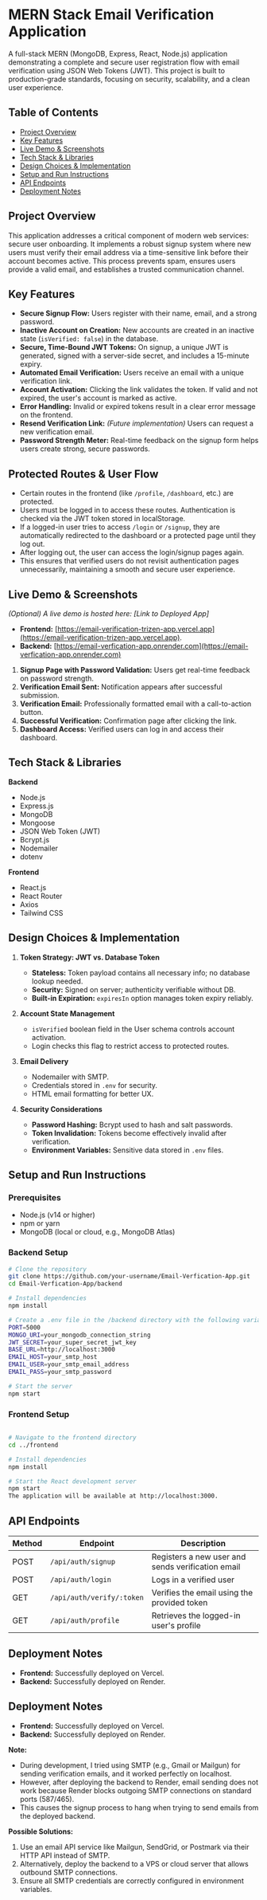 # MERN Stack Email Verification Application

A full-stack MERN (MongoDB, Express, React, Node.js) application demonstrating a complete and secure user registration flow with email verification using JSON Web Tokens (JWT). This project is built to production-grade standards, focusing on security, scalability, and a clean user experience.

## Table of Contents
- [Project Overview](#project-overview)
- [Key Features](#key-features)
- [Live Demo & Screenshots](#live-demo--screenshots)
- [Tech Stack & Libraries](#tech-stack--libraries)
- [Design Choices & Implementation](#design-choices--implementation)
- [Setup and Run Instructions](#setup-and-run-instructions)
- [API Endpoints](#api-endpoints)
- [Deployment Notes](#deployment-notes)

## Project Overview
This application addresses a critical component of modern web services: secure user onboarding. It implements a robust signup system where new users must verify their email address via a time-sensitive link before their account becomes active. This process prevents spam, ensures users provide a valid email, and establishes a trusted communication channel.

## Key Features
- **Secure Signup Flow:** Users register with their name, email, and a strong password.
- **Inactive Account on Creation:** New accounts are created in an inactive state (`isVerified: false`) in the database.
- **Secure, Time-Bound JWT Tokens:** On signup, a unique JWT is generated, signed with a server-side secret, and includes a 15-minute expiry.
- **Automated Email Verification:** Users receive an email with a unique verification link.
- **Account Activation:** Clicking the link validates the token. If valid and not expired, the user's account is marked as active.
- **Error Handling:** Invalid or expired tokens result in a clear error message on the frontend.
- **Resend Verification Link:** *(Future implementation)* Users can request a new verification email.
- **Password Strength Meter:** Real-time feedback on the signup form helps users create strong, secure passwords.

## Protected Routes & User Flow

- Certain routes in the frontend (like `/profile`, `/dashboard`, etc.) are protected.  
- Users must be logged in to access these routes. Authentication is checked via the JWT token stored in localStorage.  
- If a logged-in user tries to access `/login` or `/signup`, they are automatically redirected to the dashboard or a protected page until they log out.  
- After logging out, the user can access the login/signup pages again.  
- This ensures that verified users do not revisit authentication pages unnecessarily, maintaining a smooth and secure user experience.

## Live Demo & Screenshots
*(Optional) A live demo is hosted here: [Link to Deployed App]*  

- **Frontend:** [https://email-verification-trizen-app.vercel.app](https://email-verification-trizen-app.vercel.app).  
- **Backend:** [https://email-verfication-app.onrender.com](https://email-verfication-app.onrender.com)

1. **Signup Page with Password Validation:** Users get real-time feedback on password strength.
2. **Verification Email Sent:** Notification appears after successful submission.
3. **Verification Email:** Professionally formatted email with a call-to-action button.
4. **Successful Verification:** Confirmation page after clicking the link.
5. **Dashboard Access:** Verified users can log in and access their dashboard.

## Tech Stack & Libraries

**Backend**
- Node.js
- Express.js
- MongoDB
- Mongoose
- JSON Web Token (JWT)
- Bcrypt.js
- Nodemailer
- dotenv

**Frontend**
- React.js
- React Router
- Axios
- Tailwind CSS

## Design Choices & Implementation

1. **Token Strategy: JWT vs. Database Token**
   - **Stateless:** Token payload contains all necessary info; no database lookup needed.
   - **Security:** Signed on server; authenticity verifiable without DB.
   - **Built-in Expiration:** `expiresIn` option manages token expiry reliably.

2. **Account State Management**
   - `isVerified` boolean field in the User schema controls account activation.
   - Login checks this flag to restrict access to protected routes.

3. **Email Delivery**
   - Nodemailer with SMTP.
   - Credentials stored in `.env` for security.
   - HTML email formatting for better UX.

4. **Security Considerations**
   - **Password Hashing:** Bcrypt used to hash and salt passwords.
   - **Token Invalidation:** Tokens become effectively invalid after verification.
   - **Environment Variables:** Sensitive data stored in `.env` files.

## Setup and Run Instructions

### Prerequisites
- Node.js (v14 or higher)
- npm or yarn
- MongoDB (local or cloud, e.g., MongoDB Atlas)

### Backend Setup
```bash
# Clone the repository
git clone https://github.com/your-username/Email-Verfication-App.git
cd Email-Verfication-App/backend

# Install dependencies
npm install

# Create a .env file in the /backend directory with the following variables
PORT=5000
MONGO_URI=your_mongodb_connection_string
JWT_SECRET=your_super_secret_jwt_key
BASE_URL=http://localhost:3000
EMAIL_HOST=your_smtp_host
EMAIL_USER=your_smtp_email_address
EMAIL_PASS=your_smtp_password

# Start the server
npm start

```
### Frontend Setup
```bash

# Navigate to the frontend directory
cd ../frontend

# Install dependencies
npm install

# Start the React development server
npm start
The application will be available at http://localhost:3000.
```
## API Endpoints

| Method | Endpoint               | Description                                  |
|--------|------------------------|----------------------------------------------|
| POST   | `/api/auth/signup`     | Registers a new user and sends verification email |
| POST   | `/api/auth/login`      | Logs in a verified user                      |
| GET    | `/api/auth/verify/:token` | Verifies the email using the provided token |
| GET    | `/api/auth/profile`    | Retrieves the logged-in user's profile      |

## Deployment Notes

- **Frontend:** Successfully deployed on Vercel.  
- **Backend:** Successfully deployed on Render.  

## Deployment Notes

- **Frontend:** Successfully deployed on Vercel.  
- **Backend:** Successfully deployed on Render.  

**Note:**  

- During development, I tried using SMTP (e.g., Gmail or Mailgun) for sending verification emails, and it worked perfectly on localhost.  
- However, after deploying the backend to Render, email sending does not work because Render blocks outgoing SMTP connections on standard ports (587/465).  
- This causes the signup process to hang when trying to send emails from the deployed backend.  

**Possible Solutions:**  

1. Use an email API service like Mailgun, SendGrid, or Postmark via their HTTP API instead of SMTP.  
2. Alternatively, deploy the backend to a VPS or cloud server that allows outbound SMTP connections.  
3. Ensure all SMTP credentials are correctly configured in environment variables.

